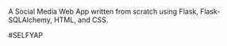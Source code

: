 A Social Media Web App written from scratch using Flask, Flask-SQLAlchemy, HTML, and CSS.

#SELFYAP
